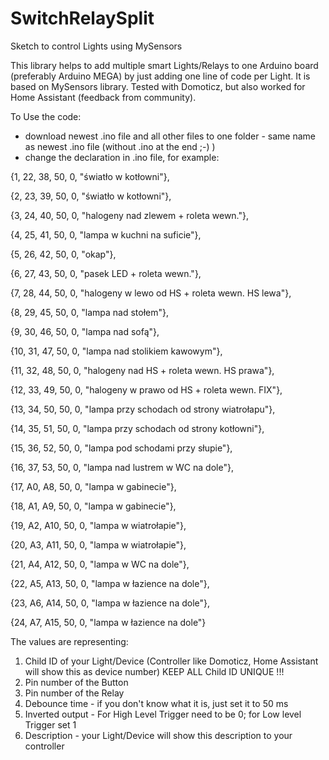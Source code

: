 # SwitchRelaySplit
Sketch to control Lights using MySensors

This library helps to add multiple smart Lights/Relays to one Arduino board (preferably Arduino MEGA) by just adding one line of code per Light. It is based on MySensors library. Tested with Domoticz, but also worked for Home Assistant (feedback from community).

To Use the code:
- download newest .ino file and all other files to one folder - same name as newest .ino file (without .ino at the end ;-) )
- change the declaration in .ino file, for example:




{1, 22, 38, 50, 0, "światło w kotłowni"},

{2, 23, 39, 50, 0, "światło w kotłowni"},

{3, 24, 40, 50, 0, "halogeny nad zlewem + roleta wewn."},

{4, 25, 41, 50, 0, "lampa w kuchni na suficie"},

{5, 26, 42, 50, 0, "okap"},

{6, 27, 43, 50, 0, "pasek LED + roleta wewn."},

{7, 28, 44, 50, 0, "halogeny w lewo od HS + roleta wewn. HS lewa"},

{8, 29, 45, 50, 0, "lampa nad stołem"},

{9, 30, 46, 50, 0, "lampa nad sofą"},

{10, 31, 47, 50, 0, "lampa nad stolikiem kawowym"},

{11, 32, 48, 50, 0, "halogeny nad HS + roleta wewn. HS prawa"},

{12, 33, 49, 50, 0, "halogeny w prawo od HS + roleta wewn. FIX"},

{13, 34, 50, 50, 0, "lampa przy schodach od strony wiatrołapu"},

{14, 35, 51, 50, 0, "lampa przy schodach od strony kotłowni"},

{15, 36, 52, 50, 0, "lampa pod schodami przy słupie"},

{16, 37, 53, 50, 0, "lampa nad lustrem w WC na dole"},

{17, A0, A8, 50, 0, "lampa w gabinecie"},

{18, A1, A9, 50, 0, "lampa w gabinecie"},

{19, A2, A10, 50, 0, "lampa w wiatrołapie"},

{20, A3, A11, 50, 0, "lampa w wiatrołapie"},

{21, A4, A12, 50, 0, "lampa w WC na dole"},

{22, A5, A13, 50, 0, "lampa w łazience na dole"},

{23, A6, A14, 50, 0, "lampa w łazience na dole"},

{24, A7, A15, 50, 0, "lampa w łazience na dole"}





The values are representing:
1. Child ID of your Light/Device (Controller like Domoticz, Home Assistant will show this as device number) KEEP ALL Child ID UNIQUE !!!
2. Pin number of the Button
3. Pin number of the Relay
4. Debounce time - if you don't know what it is, just set it to 50 ms
5. Inverted output - For High Level Trigger need to be 0; for Low level Trigger set 1
6. Description - your Light/Device will show this description to your controller
